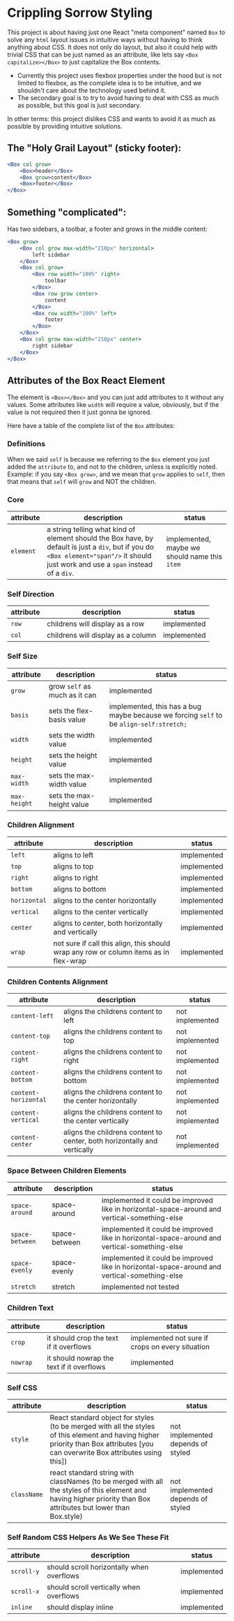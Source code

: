 # Crippling Sorrow Styling

This project is about having just one React "meta component" named `Box` to solve any `html` layout issues in intuitive ways without having to think anything about CSS. It does not only do layout, but also it could help with trivial CSS that can be just named as an attribute, like lets say `<Box capitalize></Box>` to just capitalize the Box contents.

- Currently this project uses flexbox properties under the hood but is not limited to flexbox, as the complete idea is to be intuitive, and we shouldn't care about the technology used behind it.
- The secondary goal is to try to avoid having to deal with CSS as much as possible, but this goal is just secondary.

In other terms: this project dislikes CSS and wants to avoid it as much as possible by providing intuitive solutions.

## The "Holy Grail Layout" (sticky footer):

```jsx
<Box col grow>
	<Box>header</Box>
	<Box grow>content</Box>
	<Box>footer</Box>
</Box>
```

## Something "complicated":

Has two sidebars, a toolbar, a footer and grows in the middle content:

```jsx
<Box grow>
	<Box col grow max-width="210px" horizontal>
		left sidebar
	</Box>
	<Box col grow>
		<Box row width="100%" right>
			toolbar
		</Box>
		<Box row grow center>
			content
		</Box>
		<Box row width="100%" left>
			footer
		</Box>
	</Box>
	<Box col grow max-width="210px" center>
		right sidebar
	</Box>
</Box>
```

## Attributes of the Box React Element

The element is `<Box></Box>` and you can just add attributes to it without any values. Some attributes like `width` will require a value, obviously, but if the value is not required then it just gonna be ignored.

Here have a table of the complete list of the `Box` attributes:

### Definitions

When we said `self` is because we referring to the `Box` element you just added the `attribute` to, and not to the children, unless is explicitly noted. Example: if you say `<Box grow>`, and we mean that `grow` applies to `self`, then that means that `self` will `grow` and NOT the children.

### Core

attribute | description | status
--- | --- | ---
`element` | a string telling what kind of element should the Box have, by default is just a `div`, but if you do `<Box element="span"/>` it should just work and use a `span` instead of a `div`. | implemented, maybe we should name this `item`

### Self Direction

attribute | description | status
--- | --- | ---
`row` | childrens will display as a row | implemented
`col` | childrens will display as a column | implemented

### Self Size

attribute | description | status
--- | --- | ---
`grow` | grow `self` as much as it can | implemented
`basis` | sets the flex-basis value | implemented, this has a bug maybe because we forcing `self` to be `align-self:stretch;`
`width` | sets the width value |  implemented
`height` | sets the height value  | implemented
`max-width` | sets the max-width value  | implemented
`max-height` | sets the max-height value  | implemented

### Children Alignment

attribute | description | status
--- | --- | ---
`left` | aligns to left | implemented
`top` | aligns to top | implemented
`right` | aligns to right | implemented
`bottom` | aligns to bottom | implemented
`horizontal` | aligns to the center horizontally | implemented
`vertical` | aligns to the center vertically | implemented
`center` | aligns to center, both horizontally and vertically | implemented
`wrap` | not sure if call this align, this should wrap any row or column items as in flex-wrap | implemented

### Children Contents Alignment

attribute | description | status
--- | --- | ---
`content-left` | aligns the childrens content to left | not implemented
`content-top` | aligns the childrens content to top | not implemented
`content-right` | aligns the childrens content to right | not implemented
`content-bottom` | aligns the childrens content to bottom | not implemented
`content-horizontal` | aligns the childrens content to the center horizontally | not implemented
`content-vertical` | aligns the childrens content to the center vertically | not implemented
`content-center` | aligns the childrens content to center, both horizontally and vertically | not implemented

### Space Between Children Elements

attribute | description | status
--- | --- | ---
`space-around` |  space-around | implemented it could be improved like in horizontal-space-around and vertical-something-else
`space-between` | space-between | implemented it could be improved like in horizontal-space-around and vertical-something-else
`space-evenly` | space-evenly | implemented it could be improved like in horizontal-space-around and vertical-something-else
`stretch` | stretch | implemented not tested | implemented it could be improved like in horizontal-space-around and vertical-something-else

### Children Text
attribute | description | status
--- | --- | ---
`crop` | it should crop the text if it overflows | implemented not sure if crops on every situation | implemented but not really tested
`nowrap` | it should nowrap the text if it overflows | implemented

### Self CSS

attribute | description | status
--- | --- | ---
`style` | React standard object for styles (to be merged with all the styles of this element and having higher priority than Box attributes [you can overwrite Box attributes using this]) | not implemented depends of styled | not implemented
`className` | react standard string with classNames (to be merged with all the styles of this element and having higher priority than Box attributes but lower than Box.style) | not implemented depends of styled | not implemented


### Self Random CSS Helpers As We See These Fit

attribute | description | status
--- | --- | ---
`scroll-y` | should scroll horizontally when overflows | implemented
`scroll-x` | should scroll vertically when overflows | implemented
`inline` | should display inline  | implemented



